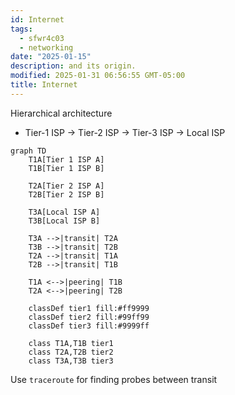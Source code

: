 ```yaml
---
id: Internet
tags:
  - sfwr4c03
  - networking
date: "2025-01-15"
description: and its origin.
modified: 2025-01-31 06:56:55 GMT-05:00
title: Internet
---
```


Hierarchical architecture

- Tier-1 ISP -> Tier-2 ISP -> Tier-3 ISP -> Local ISP

```mermaid
graph TD
    T1A[Tier 1 ISP A]
    T1B[Tier 1 ISP B]

    T2A[Tier 2 ISP A]
    T2B[Tier 2 ISP B]

    T3A[Local ISP A]
    T3B[Local ISP B]

    T3A -->|transit| T2A
    T3B -->|transit| T2B
    T2A -->|transit| T1A
    T2B -->|transit| T1B

    T1A <-->|peering| T1B
    T2A <-->|peering| T2B

    classDef tier1 fill:#ff9999
    classDef tier2 fill:#99ff99
    classDef tier3 fill:#9999ff

    class T1A,T1B tier1
    class T2A,T2B tier2
    class T3A,T3B tier3
```

Use `traceroute` for finding probes between transit
